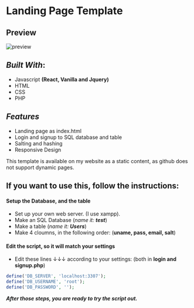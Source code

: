 # Landing Page Template

## Preview
![preview](https://kristofhracza.com/images/design_3.png)

## ***Built With***:
- Javascript **(React, Vanilla and Jquery)**
- HTML
- CSS
- PHP

## ***Features***
- Landing page as index.html
- Login and signup to SQL database and table
- Salting and hashing
- Responsive Design

This template is available on my website as a static content, as github does not support dynamic pages.

## If you want to use this, follow the instructions:
#### Setup the Database, and the table
- Set up your own web server. (I use xampp).
- Make an SQL Database (*name it: **test***)
- Make a table (*name it: **Users***)
- Make 4 cloumns, in the following order: (**uname, pass, email, salt**)
#### Edit the script, so it will match your settings
- Edit these lines ↓↓↓ according to your settings: (both in **login and signup.php**)

```php  
define('DB_SERVER', 'localhost:3307');
define('DB_USERNAME', 'root');
define('DB_PASSWORD', '');
```

 ***After those steps, you are ready to try the script out.***
